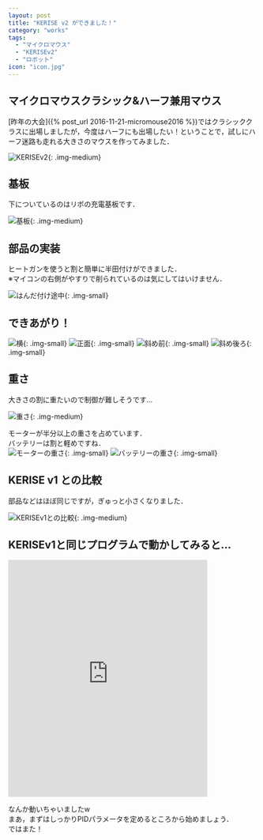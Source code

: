 ```yaml
---
layout: post
title: "KERISE v2 ができました！"
category: "works"
tags:
  - "マイクロマウス"
  - "KERISEv2"
  - "ロボット"
icon: "icon.jpg"
---
```


## マイクロマウスクラシック&ハーフ兼用マウス

[昨年の大会]({% post_url 2016-11-21-micromouse2016 %})ではクラシッククラスに出場しましたが，今度はハーフにも出場したい！ということで，試しにハーフ迷路も走れる大きさのマウスを作ってみました．

![KERISEv2](with-hand.jpg){: .img-medium}

<!--more-->

## 基板

下についているのはリポの充電基板です．

![基板](board.jpg){: .img-medium}

## 部品の実装

ヒートガンを使うと割と簡単に半田付けができました．  
※マイコンの右側がやすりで削られているのは気にしてはいけません．

![はんだ付け途中](in-process.jpg){: .img-small}

## できあがり！

![横](side.jpg){: .img-small}
![正面](front.jpg){: .img-small}
![斜め前](front-side.jpg){: .img-small}
![斜め後ろ](back-side.jpg){: .img-small}

## 重さ

大きさの割に重たいので制御が難しそうです...

![重さ](weight.jpg){: .img-medium}

モーターが半分以上の重さを占めています．  
バッテリーは割と軽めですね．  
![モーターの重さ](weight-motor.jpg){: .img-small}
![バッテリーの重さ](weight-battery.jpg){: .img-small}

## KERISE v1 との比較

部品などはほぼ同じですが，ぎゅっと小さくなりました．

![KERISEv1との比較](comparison.jpg){: .img-medium}

## KERISEv1と同じプログラムで動かしてみると...

<div class="video"><iframe width="80%" height="480" src="https://www.youtube.com/embed/WoN3yYOAlUc" frameborder="0" allowfullscreen></iframe></div>

なんか動いちゃいましたw  
まあ，まずはしっかりPIDパラメータを定めるところから始めましょう．  
ではまた！
